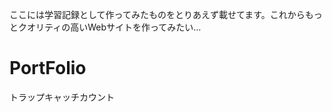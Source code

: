<!DOCTYPE html>
<html lang="ja">
<head>
  <meta charset="UTF-8">
  <meta name="viewport" content="width=device-width, initial-scale=1.0">
  <link rel="stylesheet" href="https://cdn.jsdelivr.net/npm/bootstrap-icons@1.8.0/font/bootstrap-icons.css">
  <link rel="stylesheet" href="css/html5reset-1.6.1.css">
  <link rel="stylesheet" href="css/style_trap.css">
  <link rel="icon" href="images/favicon01.ico">
  <title>PortFolio</title>
</head>
<body>
  <p>ここには学習記録として作ってみたものをとりあえず載せてます。これからもっとクオリティの高いWebサイトを作ってみたい…</p>
  <div>
    <h1>PortFolio</h1>
    <a hrf="https://ri-log.github.io/portfolio/TrapCatch_v0/TrapCatch.html">トラップキャッチカウント</a>
  </div>
</body>
</html>
